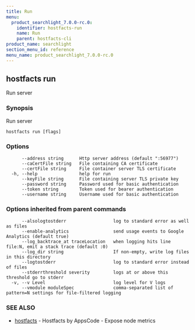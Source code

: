 ```yaml
---
title: Run
menu:
  product_searchlight_7.0.0-rc.0:
    identifier: hostfacts-run
    name: Run
    parent: hostfacts-cli
product_name: searchlight
section_menu_id: reference
menu_name: product_searchlight_7.0.0-rc.0
---
```

## hostfacts run

Run server

### Synopsis

Run server

```
hostfacts run [flags]
```

### Options

```
      --address string      Http server address (default ":56977")
      --caCertFile string   File containing CA certificate
      --certFile string     File container server TLS certificate
  -h, --help                help for run
      --keyFile string      File containing server TLS private key
      --password string     Password used for basic authentication
      --token string        Token used for bearer authentication
      --username string     Username used for basic authentication
```

### Options inherited from parent commands

```
      --alsologtostderr                  log to standard error as well as files
      --enable-analytics                 send usage events to Google Analytics (default true)
      --log_backtrace_at traceLocation   when logging hits line file:N, emit a stack trace (default :0)
      --log_dir string                   If non-empty, write log files in this directory
      --logtostderr                      log to standard error instead of files
      --stderrthreshold severity         logs at or above this threshold go to stderr
  -v, --v Level                          log level for V logs
      --vmodule moduleSpec               comma-separated list of pattern=N settings for file-filtered logging
```

### SEE ALSO

* [hostfacts](/docs/reference/hostfacts/hostfacts.md)	 - Hostfacts by AppsCode - Expose node metrics


